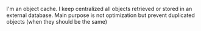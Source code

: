 I'm an object cache. 
I keep centralized all objects retrieved or stored in an external database. 
Main purpose is not optimization but prevent duplicated objects (when they should be the same)
